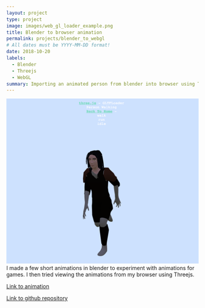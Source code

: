 ```yaml
---
layout: project
type: project
image: images/web_gl_loader_example.png
title: Blender to browser animation
permalink: projects/blender_to_webgl
# All dates must be YYYY-MM-DD format!
date: 2018-10-20
labels:
  - Blender
  - Threejs
  - WebGL
summary: Importing an animated person from blender into browser using Threejs
---
```


  <img class="ui large image" src="../images/web_gl_loader_example_2.png">
I made a few short animations in blender to experiment with animations for games. I then tried viewing the animations from my browser using Threejs.  

  
 
[Link to animation](https://akkamin.github.io/threejs_example/example/examples/webgl_loader_gltf.html)

[Link to github repository](https://github.com/akkamin/threejs_example)


